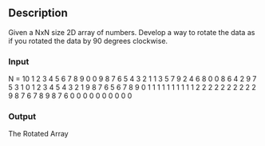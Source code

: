 ## Description

Given a NxN size 2D array of numbers. Develop a way to rotate the data as if you rotated the data by 90 degrees clockwise.

### Input
N = 10
1 2 3 4 5 6 7 8 9 0
0 9 8 7 6 5 4 3 2 1
1 3 5 7 9 2 4 6 8 0
0 8 6 4 2 9 7 5 3 1
0 1 2 3 4 5 4 3 2 1
9 8 7 6 5 6 7 8 9 0
1 1 1 1 1 1 1 1 1 1
2 2 2 2 2 2 2 2 2 2
9 8 7 6 7 8 9 8 7 6
0 0 0 0 0 0 0 0 0 0

### Output

The Rotated Array